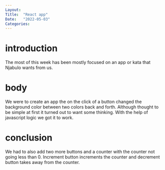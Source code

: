```yaml
---
Layout:
Title:  "React app"
Date:   "2022-05-03"
Categories:
---
```

# introduction
The most of this week has been mostly focused on an app or kata that Njabulo wants from us.


# body
We were to create an app the on the click of a button changed the background color between two colors back and forth. Although thought to be simple at first it turned out to want some thinking. With the help of javascript logic we got it to work.



# conclusion
We had to also add two more buttons and a counter with the counter not going less than 0. Increment button increments the counter and decrement button takes away from the counter.